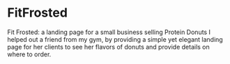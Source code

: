 # FitFrosted
Fit Frosted: a landing page for a small business selling Protein Donuts
I helped out a friend from my gym, by providing a simple yet elegant landing page for her clients to see her flavors of donuts and provide details on where to order.
